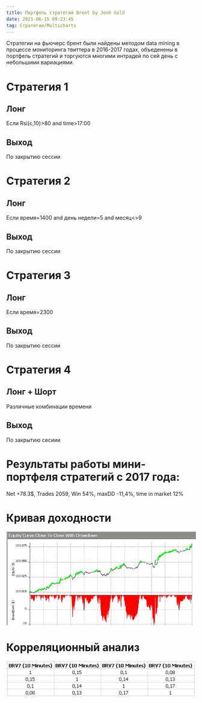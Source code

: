 ```yaml
---
title: Портфель стратегий Brent by Jonh Gold
date: 2021-06-15 09:23:45
tag: Стратегии/Multicharts
---
```


Стратегии на фьючерс брент были найдены методом data mining в процессе мониторинга твиттера в 2016-2017 годах,
объеденены в портфель стратегий и торгуются многими интрадей по сей день с небольшими вариациями.

# Стратегия 1

## Лонг
Если Rsi(c,10)>80 and time>17:00

## Выход
По закрытию сессии


# Cтратегия 2

## Лонг
Если время=1400 and день недели=5 and месяц<>9

## Выход
По закрытию сессии

# Стратегия 3

## Лонг
Если время=2300 

## Выход
По закрытию сессии

# Стратегия 4

## Лонг + Шорт
Различные комбинации времени

## Выход
По закрытию сесиии



# Результаты работы мини-портфеля стратегий с 2017 года:

Net +78.3$, Trades 2059, Win 54%, maxDD -11,4%, time in market 12%


# Кривая доходности
<img src="https://raw.githubusercontent.com/Ragve-hub/scribble/gh-pages/images/br_p_eq.jpg" alt="Фундаментальный анализ">

# Корреляционный анализ
<img src="https://raw.githubusercontent.com/Ragve-hub/scribble/gh-pages/images/br_p_c.jpg" alt="Фундаментальный анализ">









